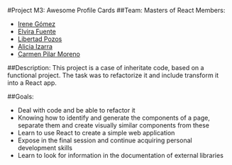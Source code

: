 #Project M3: Awesome Profile Cards
##Team: Masters of React
Members:
- [Irene Gómez](https://github.com/irenegf83)
- [Elvira Fuente](https://github.com/elvirafuente)
- [Libertad Pozos](https://github.com/libertadpozos)
- [Alicia Izarra](https://github.com/younglust)
- [Carmen Pilar Moreno](https://github.com/carmenpmoreno)

##Description:
This project is a case of inheritate code,  based on a functional project. The task was to refactorize it and include transform it into a React app.

##Goals:
- Deal with code and be able to refactor it
- Knowing how to identify and generate the components of a page, separate them and create visually similar components from these
- Learn to use React to create a simple web application
- Expose in the final session and continue acquiring personal development skills
- Learn to look for information in the documentation of external libraries
